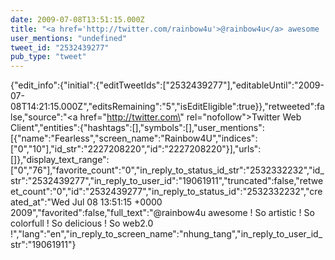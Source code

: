```yaml
---
date: 2009-07-08T13:51:15.000Z
title: "<a href='http://twitter.com/rainbow4u'>@rainbow4u</a> awesome ! So artistic ! So colorfull ! So delicious ! So web2.0 !″"
user_mentions: "undefined"
tweet_id: "2532439277"
pub_type: "tweet"
---
```

{"edit_info":{"initial":{"editTweetIds":["2532439277"],"editableUntil":"2009-07-08T14:21:15.000Z","editsRemaining":"5","isEditEligible":true}},"retweeted":false,"source":"<a href=\"http://twitter.com\" rel=\"nofollow\">Twitter Web Client</a>","entities":{"hashtags":[],"symbols":[],"user_mentions":[{"name":"Fearless","screen_name":"Rainbow4U","indices":["0","10"],"id_str":"2227208220","id":"2227208220"}],"urls":[]},"display_text_range":["0","76"],"favorite_count":"0","in_reply_to_status_id_str":"2532332232","id_str":"2532439277","in_reply_to_user_id":"19061911","truncated":false,"retweet_count":"0","id":"2532439277","in_reply_to_status_id":"2532332232","created_at":"Wed Jul 08 13:51:15 +0000 2009","favorited":false,"full_text":"@rainbow4u awesome ! So artistic ! So colorfull ! So delicious ! So web2.0 !","lang":"en","in_reply_to_screen_name":"nhung_tang","in_reply_to_user_id_str":"19061911"}
